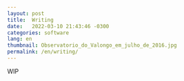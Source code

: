 ```yaml
---
layout: post
title:  Writing
date:   2022-03-10 21:43:46 -0300
categories: software
lang: en
thumbnail: Observatorio_do_Valongo_em_julho_de_2016.jpg
permalink: /en/writing/
---
```


WIP
